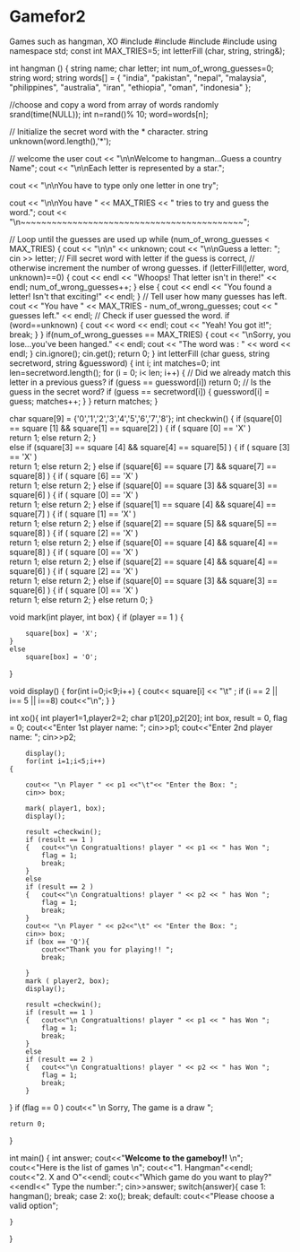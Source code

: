 # Gamefor2
Games such as hangman, XO
#include <iostream>
#include <cstdlib>
#include<ctime>
#include <string>
using namespace std;
const int MAX_TRIES=5;
int letterFill (char, string, string&);


int hangman ()
{
 string name;
 char letter;
 int num_of_wrong_guesses=0;
 string word;
 string words[] =
 {
 "india",
 "pakistan",
 "nepal",
 "malaysia",
 "philippines",
 "australia",
 "iran",
 "ethiopia",
 "oman",
 "indonesia"
 };

 //choose and copy a word from array of words randomly
 srand(time(NULL));
 int n=rand()% 10;
 word=words[n];

 // Initialize the secret word with the * character.
 string unknown(word.length(),'*');

 // welcome the user
 cout << "\n\nWelcome to hangman...Guess a country Name";
 cout << "\n\nEach letter is represented by a star.";

 

 cout << "\n\nYou have to type only one letter in one try";

 

 cout << "\n\nYou have " << MAX_TRIES << " tries to try and guess the word.";
 cout << "\n~~~~~~~~~~~~~~~~~~~~~~~~~~~~~~~~~~~~~~~~~~~";

 // Loop until the guesses are used up
 while (num_of_wrong_guesses < MAX_TRIES)
 {
 cout << "\n\n" << unknown;
 cout << "\n\nGuess a letter: ";
 cin >> letter;
 // Fill secret word with letter if the guess is correct,
 // otherwise increment the number of wrong guesses.
 if (letterFill(letter, word, unknown)==0)
 {
 cout << endl << "Whoops! That letter isn't in there!" << endl;
 num_of_wrong_guesses++;
 }
 else
 {
 cout << endl << "You found a letter! Isn't that exciting!" << endl;
 }
 // Tell user how many guesses has left.
 cout << "You have " << MAX_TRIES - num_of_wrong_guesses;
 cout << " guesses left." << endl;
 // Check if user guessed the word.
 if (word==unknown)
 {
 cout << word << endl;
 cout << "Yeah! You got it!";
 break;
 }
 }
 if(num_of_wrong_guesses == MAX_TRIES)
 {
 cout << "\nSorry, you lose...you've been hanged." << endl;
 cout << "The word was : " << word << endl;
 }
 cin.ignore();
 cin.get();
 return 0;
}
int letterFill (char guess, string secretword, string &guessword)
{
 int i;
 int matches=0;
 int len=secretword.length();
 for (i = 0; i< len; i++)
 {
 // Did we already match this letter in a previous guess?
 if (guess == guessword[i])
 return 0;
 // Is the guess in the secret word?
 if (guess == secretword[i])
 {
 guessword[i] = guess;
 matches++;
 }
 }
 return matches;
}


char square[9] = {'0','1','2','3','4','5','6','7','8'};
int checkwin()
{
		if (square[0] == square [1]  && square[1] == square[2] )
		{	if ( square [0] == 'X' )			
			return 1;
			else
			return 2; 
		}		
		else
		if (square[3] == square [4]  && square[4] == square[5] )
			{	if ( square [3] == 'X' )			
			return 1;
			else
			return 2; 
		}
		else
		if (square[6] == square [7]  && square[7] == square[8] )
			{	if ( square [6] == 'X' )			
			return 1;
			else
			return 2; 
		}
		else
		if (square[0] == square [3]  && square[3] == square[6] )
			{	if ( square [0] == 'X' )			
			return 1;
			else
			return 2; 
		}
		else
		if (square[1] == square [4]  && square[4] == square[7] )
			{	if ( square [1] == 'X' )			
			return 1;
			else
			return 2; 
		}
	else
		if (square[2] == square [5]  && square[5] == square[8] )
			{	if ( square [2] == 'X' )			
			return 1;
			else
			return 2; 
		}
else
		if (square[0] == square [4]  && square[4] == square[8] )
			{	if ( square [0] == 'X' )			
			return 1;
			else
			return 2; 
		}
	else
		if (square[2] == square [4]  && square[4] == square[6] )
			{	if ( square [2] == 'X' )			
			return 1;
			else
			return 2; 
		}
	else
		if (square[0] == square [3]  && square[3] == square[6] )
			{	if ( square [0] == 'X' )			
			return 1;
			else
			return 2; 
		}
	else 
		return 0;
}

void mark(int player, int box)
{
	if (player == 1 )
	{

		square[box] = 'X';
	}
	else
		square[box] = 'O';
}

void display()
{
		for(int i=0;i<9;i++)
		{
			cout<< square[i] << "\t" ;
				if (i == 2 || i== 5 || i==8)
					cout<<"\n"; 
}
}

int xo(){
    	int player1=1,player2=2;
		char p1[20],p2[20];
		int box, result = 0, flag = 0;
		cout<<"Enter 1st player name: ";
		cin>>p1;
		cout<<"Enter 2nd player name: ";
		cin>>p2;
		
		display();
		for(int i=1;i<5;i++)
	{

		cout<< "\n Player " << p1 <<"\t"<< "Enter the Box: ";
		cin>> box;

		mark( player1, box);
		display();

		result =checkwin();	
		if (result == 1 )
		{	cout<<"\n Congratualtions! player " << p1 << " has Won ";
			flag = 1;			
			break;
		}
		else
		if (result == 2 )
		{	cout<<"\n Congratualtions! player " << p2 << " has Won ";
			flag = 1;			
			break;
		}
		cout<< "\n Player " << p2<<"\t" << "Enter the Box: ";
		cin>> box;
		if (box == 'Q'){
		    cout<<"Thank you for playing!! ";
		    break;
		    
		}
		mark ( player2, box);
		display();
		
		result =checkwin();	
		if (result == 1 )
		{	cout<<"\n Congratualtions! player " << p1 << " has Won ";
			flag = 1;
			break;
		}
		else
		if (result == 2 )
		{	cout<<"\n Congratualtions! player " << p2 << " has Won ";
			flag = 1;
			break;
		}
}
		if (flag == 0 )
		cout<<" \n Sorry, The game is a draw ";
	
	return 0;
}

int main()
{
	int answer;
	cout<<"****Welcome to the gameboy!!**** \n";
	cout<<"Here is the list of games \n";
	cout<<"1. Hangman"<<endl;
	cout<<"2. X and O"<<endl;
	cout<<"Which game do you want to play?"<<endl<<" Type the number:";
	cin>>answer;
	switch(answer){
	    case 1: hangman();
	            break;
	    case 2: xo();
	            break;
	    default: cout<<"Please choose a valid option";
	    
	}


}
